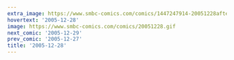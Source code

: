 ```yaml
---
extra_image: https://www.smbc-comics.com/comics/1447247914-20051228after.png
hovertext: '2005-12-28'
image: https://www.smbc-comics.com/comics/20051228.gif
next_comic: '2005-12-29'
prev_comic: '2005-12-27'
title: '2005-12-28'
---
```


